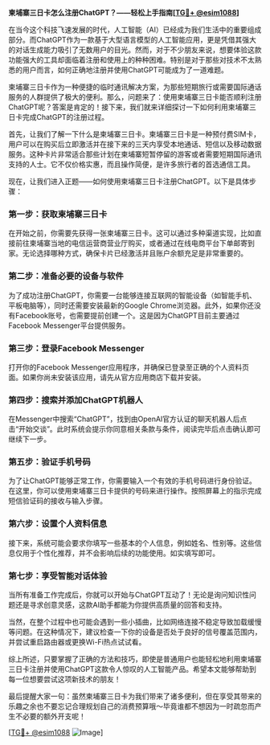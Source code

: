 **柬埔寨三日卡怎么注册ChatGPT？——轻松上手指南[[TG💪+ @esim1088](https://t.me/s/esim1088)]**

在当今这个科技飞速发展的时代，人工智能（AI）已经成为我们生活中的重要组成部分。而ChatGPT作为一款基于大型语言模型的人工智能应用，更是凭借其强大的对话生成能力吸引了无数用户的目光。然而，对于不少朋友来说，想要体验这款功能强大的工具却面临着注册和使用上的种种困难。特别是对于那些对技术不太熟悉的用户而言，如何正确地注册并使用ChatGPT可能成为了一道难题。

柬埔寨三日卡作为一种便捷的临时通讯解决方案，为那些短期旅行或需要国际通话服务的人群提供了极大的便利。那么，问题来了：使用柬埔寨三日卡能否顺利注册ChatGPT呢？答案是肯定的！接下来，我们就来详细探讨一下如何利用柬埔寨三日卡完成ChatGPT的注册过程。

首先，让我们了解一下什么是柬埔寨三日卡。柬埔寨三日卡是一种预付费SIM卡，用户可以在购买后立即激活并在接下来的三天内享受本地通话、短信以及移动数据服务。这种卡片非常适合那些计划在柬埔寨短暂停留的游客或者需要短期国际通讯支持的人士。它不仅价格实惠，而且操作简便，是许多旅行者的首选通信工具。

现在，让我们进入正题——如何使用柬埔寨三日卡注册ChatGPT。以下是具体步骤：

### 第一步：获取柬埔寨三日卡

在开始之前，你需要先获得一张柬埔寨三日卡。这可以通过多种渠道实现，比如直接前往柬埔寨当地的电信运营商营业厅购买，或者通过在线电商平台下单邮寄到家。无论选择哪种方式，确保卡片已经激活并且账户余额充足是非常重要的。

### 第二步：准备必要的设备与软件

为了成功注册ChatGPT，你需要一台能够连接互联网的智能设备（如智能手机、平板电脑等），同时还需要安装最新的Google Chrome浏览器。此外，如果你还没有Facebook账号，也需要提前创建一个。这是因为ChatGPT目前主要通过Facebook Messenger平台提供服务。

### 第三步：登录Facebook Messenger

打开你的Facebook Messenger应用程序，并确保已登录至正确的个人资料页面。如果你尚未安装该应用，请先从官方应用商店下载并安装。

### 第四步：搜索并添加ChatGPT机器人

在Messenger中搜索“ChatGPT”，找到由OpenAI官方认证的聊天机器人后点击“开始交谈”。此时系统会提示你同意相关条款与条件，阅读完毕后点击确认即可继续下一步。

### 第五步：验证手机号码

为了让ChatGPT能够正常工作，你需要输入一个有效的手机号码进行身份验证。在这里，你可以使用柬埔寨三日卡提供的号码来进行操作。按照屏幕上的指示完成短信验证码的接收与输入步骤。

### 第六步：设置个人资料信息

接下来，系统可能会要求你填写一些基本的个人信息，例如姓名、性别等。这些信息仅用于个性化推荐，并不会影响后续的功能使用。如实填写即可。

### 第七步：享受智能对话体验

当所有准备工作完成后，你就可以开始与ChatGPT互动了！无论是询问知识性问题还是寻求创意灵感，这款AI助手都能为你提供高质量的回答和支持。

当然，在整个过程中也可能会遇到一些小插曲，比如网络连接不稳定导致加载缓慢等问题。在这种情况下，建议检查一下你的设备是否处于良好的信号覆盖范围内，并尝试重启路由器或更换Wi-Fi热点试试看。

综上所述，只要掌握了正确的方法和技巧，即使是普通用户也能轻松地利用柬埔寨三日卡注册并使用ChatGPT这款令人惊叹的人工智能产品。希望本文能够帮助到每一位想要尝试这项新技术的朋友！

最后提醒大家一句：虽然柬埔寨三日卡为我们带来了诸多便利，但在享受其带来的乐趣之余也不要忘记合理规划自己的消费预算哦～毕竟谁都不想因为一时疏忽而产生不必要的额外开支呢！

[[TG💪+ @esim1088](https://t.me/s/esim1088) ![Image](https://i.postimg.cc/4NQfJmqS/Snipaste-2025-05-13-00-14-12.png)]